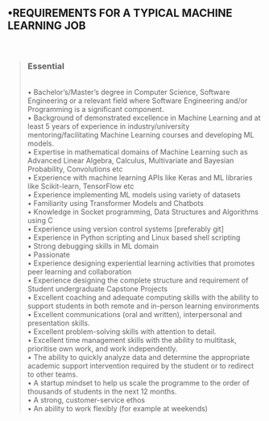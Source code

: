 **<h2>•REQUIREMENTS FOR A TYPICAL MACHINE LEARNING JOB</h2>** </br>

>**<h3>Essential**</h3></br>
>• Bachelor’s/Master’s degree in Computer Science, Software Engineering or a relevant field where Software Engineering and/or Programming is a significant component.</br>
>• Background of demonstrated excellence in Machine Learning and at least 5 years of experience in industry/university mentoring/facilitating Machine Learning courses and developing ML models.</br>
>• Expertise in mathematical domains of Machine Learning such as Advanced Linear Algebra, Calculus, Multivariate and Bayesian Probability, Convolutions etc</br>
>• Experience with machine learning APIs like Keras and ML libraries like Scikit-learn, TensorFlow etc</br>
>• Experience implementing ML models using variety of datasets</br>
>• Familiarity using Transformer Models and Chatbots</br>
>• Knowledge in Socket programming, Data Structures and Algorithms using C</br>
>• Experience using version control systems [preferably git]</br>
>• Experience in Python scripting and Linux based shell scripting</br>
>• Strong debugging skills in ML domain</br>
>• Passionate</br>
>• Experience designing experiential learning activities that promotes peer learning and collaboration</br>
>• Experience designing the complete structure and requirement of Student undergraduate Capstone Projects</br>
>• Excellent coaching and adequate computing skills with the ability to support students in both remote and in-person learning environments</br>
>• Excellent communications (oral and written), interpersonal and presentation skills.</br>
>• Excellent problem-solving skills with attention to detail.</br>
>• Excellent time management skills with the ability to multitask, prioritise own work, and work independently.</br>
>• The ability to quickly analyze data and determine the appropriate academic support intervention required by the student or to redirect to other teams.</br>
>• A startup mindset to help us scale the programme to the order of thousands of students in the next 12 months.</br>
>• A strong, customer-service ethos</br>
>• An ability to work flexibly (for example at weekends)</br>